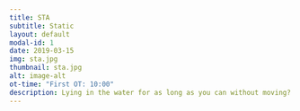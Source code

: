 ```yaml
---
title: STA
subtitle: Static
layout: default
modal-id: 1
date: 2019-03-15
img: sta.jpg
thumbnail: sta.jpg
alt: image-alt
ot-time: "First OT: 10:00"
description: Lying in the water for as long as you can without moving? Much more fun if you can do it in a 32° warm pool. 3 competitions zones, each with its own warm-up zone will ensure a smooth and relaxing attempt for everyone.
---
```

